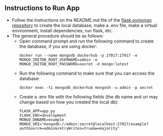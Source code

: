 ## Instructions to Run App

* Follow the instructions on the README.md file of the [flask pymongo repository](https://github.com/nyu-software-engineering/flask-pymongo-web-app-example) to create the local database, make a .env file, make a virtual environment, install dependencies, run flask, etc.
* The general procedure should be as follows:
    * Open command prompt and run the following command to create the database, if you are using docker: 
        ```
        docker run --name mongodb_dockerhub -p 27017:27017 -e MONGO_INITDB_ROOT_USERNAME=admin -e MONGO_INITDB_ROOT_PASSWORD=secret -d mongo:latest
        ```
    * Run the following command to make sure that you can access the database:
        ```
        docker exec -ti mongodb_dockerhub mongosh -u admin -p secret
        ```
    * Create a .env file with the following fields (the db name and uri may change based on how you created the local db):
        ```
        FLASK_APP=app.py
        FLASK_ENV=development
        MONGO_DBNAME=example
        MONGO_URI="mongodb://admin:secret@localhost:27017/example?authSource=admin&retryWrites=true&w=majority"
        ```